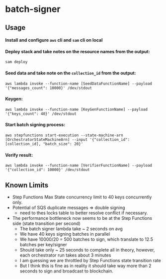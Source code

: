 # batch-signer

## Usage

#### Install and configure `aws` cli and `sam` cli on local

#### Deploy stack and take notes on the resource names from the output:
```
sam deploy
```
#### Seed data and take note on the `collection_id` from the output:
```
aws lambda invoke --function-name [SeedDataFunctionName] --payload '{"messages_count": 10000}' /dev/stdout
```
#### Keygen:
```
aws lambda invoke --function-name [KeyGenFunctionName] --payload '{"keys_count": 40}' /dev/stdout
```
#### Start batch signing process:
```
aws stepfunctions start-execution --state-machine-arn [OrchestratorStateMachineArn] --input '{"collection_id": [collection_id], "batch_size": 20}'
```
#### Verify result:
```
aws lambda invoke --function-name [VerifierFunctionName] --payload '{"collection_id": 10000}' /dev/stdout
```

## Known Limits
- Step Functions Max State concurrency limit to 40 keys concurrently only.
- Potential of SQS duplicate messages => double signing
  - need to thes locks table to better resolve conflict if necessary.
- The performance bottleneck now seems to be at the Step Functions side (state transition per second)
  - The batch signer lambda take ~ 2 seconds on avg
  - We have 40 keys signing batches in parallel
  - We have 10000/20 = 500 batches to sign, which translate to 12.5 batches per key/signer
  - Should take only ~ 25 seconds to complete all in theory, however, each orchestrator run takes about 3 minutes
  - I am guessing we are throttled by Step Functions state transition rate
  - But I think this is fine as in reality it should take way more than 2 seconds to sign and broadcast to blockchain.